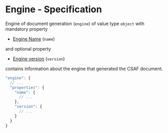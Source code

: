# Engine - Specification

Engine of document generation (`engine`) of value type `object` with mandatory property

* [Engine Name](document/tracking/generator/engine/name-spec.en.md) (`name`)

and optional property

* [Engine version](document/tracking/generator/engine/version-spec.en.md) (`version`)

contains information about the engine that generated the CSAF document.

```javascript
"engine": {
  // ...
  "properties": {
    "name": {
      // ...
    },
    "version": {
      // ...
    }
  }
}
```
